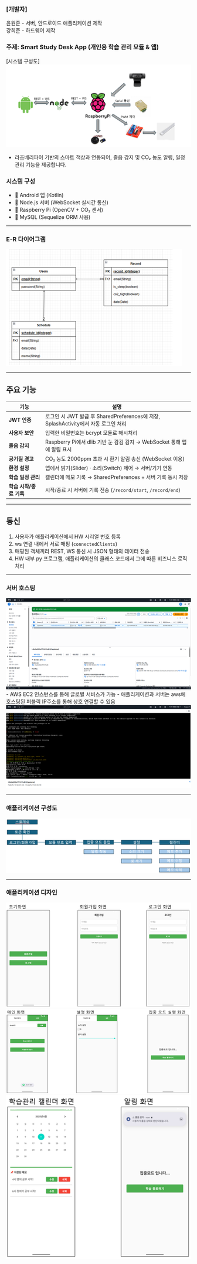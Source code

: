 ### [개발자]
윤원준 - 서버, 안드로이드 애플리케이션 제작<br>
강희준 - 하드웨어 제작

### 주제: Smart Study Desk App (개인용 학습 관리 모듈 & 앱)

[시스템 구성도]
<img src="./images/configuration_diagram.png"/>
- 라즈베리파이 기반의 스마트 책상과 연동되어, 졸음 감지 및 CO₂ 농도 알림, 일정 관리 기능을 제공합니다.  

### 시스템 구성
- 📱 Android 앱 (Kotlin)
- 📡 Node.js 서버 (WebSocket 실시간 통신)
- 🍓 Raspberry Pi (OpenCV + CO₂ 센서)
- 💾 MySQL (Sequelize ORM 사용)

---

### E-R 다이어그램
<img src="./images/ER_diagram.png"/>

---

## 주요 기능

| 기능 | 설명 |
|------|------|
| **JWT 인증** | 로그인 시 JWT 발급 후 SharedPreferences에 저장, SplashActivity에서 자동 로그인 처리 |
| **사용자 보안** | 입력한 비밀번호는 bcrypt 모듈로 해시처리
| **졸음 감지** | Raspberry Pi에서 dlib 기반 눈 감김 감지 → WebSocket 통해 앱에 알림 표시 |
| **공기질 경고** | CO₂ 농도 2000ppm 초과 시 환기 알림 송신 (WebSocket 이용) |
| **환경 설정** | 앱에서 밝기(Slider) · 소리(Switch) 제어 → 서버/기기 연동 |
| **학습 일정 관리** | 캘린더에 메모 기록 → SharedPreferences + 서버 기록 동시 저장 |
| **학습 시작/종료 기록** | 시작/종료 시 서버에 기록 전송 (`/record/start`, `/record/end`) |

---

## 통신
1. 사용자가 애플리케이션에서 HW 시리얼 번호 등록
2. ws 연결 내에서 서로 매핑 (`connectedClients`)
3. 매핑된 객체끼리 REST, WS 통신 시 JSON 형태의 데이터 전송
4. HW 내부 py 프로그램, 애플리케이션의 클래스 코드에서 그에 따른 비즈니스 로직 처리

---

### 서버 호스팅
<img src="./images/aws.png"/>
- AWS EC2 인스턴스를 통해 글로벌 서비스가 가능
- 애플리케이션과 서버는 aws에 호스팅된 퍼블릭 IP주소를 통해 상호 연결할 수 있음

<img src="./images/aws2.png"/>


---

### 애플리케이션 구성도
<img src="./images/appsystem.png"/>

---

### 애플리케이션 디자인
<img src="./images/app1.png"/>
<img src="./images/app2.png"/>
<img src="./images/app3.png"/>

